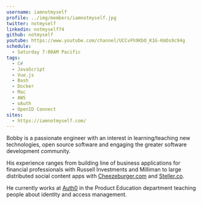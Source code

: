 ```yaml
---
username: iamnotmyself
profile: ../img/members/iamnotmyself.jpg
twitter: notmyself
linkedin: notmyself74
github: notmyself
youtube: https://www.youtube.com/channel/UCCvFh9KbO_K1G-KmDs9c94g
schedule:
  - Saturday 7:00AM Pacific
tags:
  - C#
  - JavaScript
  - Vue.js
  - Bash
  - Docker
  - Mac
  - AWS
  - oAuth
  - OpenID Connect
sites:
  - https://iamnotmyself.com/
---
```

Bobby is a passionate engineer with an interest in learning/teaching new technologies, open source software and engaging the greater software development community. 

His experience ranges from building line of business applications for financial professionals with Russell Investments and Milliman to large distributed social content apps with [Cheezeburger.com](https://www.cheezburger.com/) and [Steller.co](https://steller.co/).

He currently works at [Auth0](https://auth0.com/) in the Product Education department teaching people about identity and access management.